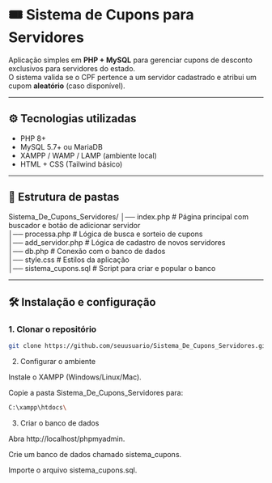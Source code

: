 # 🎟️ Sistema de Cupons para Servidores

Aplicação simples em **PHP + MySQL** para gerenciar cupons de desconto exclusivos para servidores do estado.  
O sistema valida se o CPF pertence a um servidor cadastrado e atribui um cupom **aleatório** (caso disponível).  

---

## ⚙️ Tecnologias utilizadas
- PHP 8+
- MySQL 5.7+ ou MariaDB
- XAMPP / WAMP / LAMP (ambiente local)
- HTML + CSS (Tailwind básico)

---

## 📂 Estrutura de pastas
Sistema_De_Cupons_Servidores/
│── index.php # Página principal com buscador e botão de adicionar servidor<br>
│── processa.php # Lógica de busca e sorteio de cupons<br>
│── add_servidor.php # Lógica de cadastro de novos servidores<br>
│── db.php # Conexão com o banco de dados<br>
│── style.css # Estilos da aplicação<br>
│── sistema_cupons.sql # Script para criar e popular o banco

---
## 🛠️ Instalação e configuração

### 1. Clonar o repositório
```bash
git clone https://github.com/seuusuario/Sistema_De_Cupons_Servidores.git
```
2. Configurar o ambiente

Instale o XAMPP
 (Windows/Linux/Mac).

Copie a pasta Sistema_De_Cupons_Servidores para:
```bash
C:\xampp\htdocs\
```
3. Criar o banco de dados

Abra http://localhost/phpmyadmin.

Crie um banco de dados chamado sistema_cupons.

Importe o arquivo sistema_cupons.sql.
